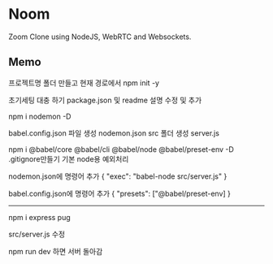 # Noom

Zoom Clone using NodeJS, WebRTC and Websockets.




## Memo


프로젝트명 폴더 만들고
현재 경로에서 npm init -y

초기세팅 대충 하기 package.json 및 readme 설명 수정 및 추가

npm i nodemon -D

babel.config.json 파일 생성
nodemon.json
src 폴더 생성
server.js

npm i @babel/core @babel/cli @babel/node @babel/preset-env -D
.gitignore만들기
기본 node용 예외처리

nodemon.json에 명령어 추가
{
"exec": "babel-node src/server.js"
}

babel.config.json에 명령어 추가
{
"presets": ["@babel/preset-env]
}

------------------------------------------------

npm i express pug

src/server.js 수정




npm run dev 하면 서버 돌아감
